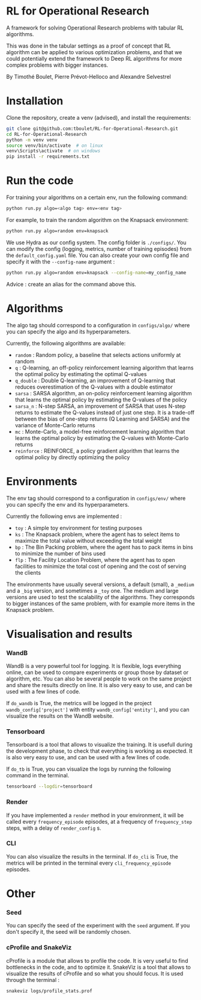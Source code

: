# RL for Operational Research

A framework for solving Operational Research problems with tabular RL algorithms.

This was done in the tabular settings as a proof of concept that RL algorithm can be applied to various optimization problems, and that we could potentially extend the framework to Deep RL algorithms for more complex problems with bigger instances.

By Timothé Boulet, Pierre Prévot-Helloco and Alexandre Selvestrel


# Installation

Clone the repository, create a venv (advised), and install the requirements:

```bash
git clone git@github.com:tboulet/RL-for-Operational-Research.git
cd RL-for-Operational-Research
python -m venv venv
source venv/bin/activate  # on linux
venv\Scripts\activate  # on windows
pip install -r requirements.txt
```


# Run the code
 
For training your algorithms on a certain env, run the following command:

```bash
python run.py algo=<algo tag> env=<env tag>
```

For example, to train the random algorithm on the Knapsack environment:

```bash
python run.py algo=random env=knapsack
```

We use Hydra as our config system. The config folder is `./configs/`. You can modify the config (logging, metrics, number of training episodes) from the `default_config.yaml` file. You can also create your own config file and specify it with the `--config-name` argument :

```bash
python run.py algo=random env=knapsack --config-name=my_config_name
```

Advice : create an alias for the command above this.
# Algorithms
The algo tag should correspond to a configuration in ``configs/algo/`` where you can specify the algo and its hyperparameters. 

Currently, the following algorithms are available:
 - `random` : Random policy, a baseline that selects actions uniformly at random
 - `q` : Q-learning, an off-policy reinforcement learning algorithm that learns the optimal policy by estimating the optimal Q-values
 - `q_double` : Double Q-learning, an improvement of Q-learning that reduces overestimation of the Q-values with a double estimator
 - `sarsa` : SARSA algorithm, an on-policy reinforcement learning algorithm that learns the optimal policy by estimating the Q-values of the policy
 - `sarsa_n` : N-step SARSA, an improvement of SARSA that uses N-step returns to estimate the Q-values instead of just one step. It is a trade-off between the bias of one-step returns (Q Learning and SARSA) and the variance of Monte-Carlo returns
 - `mc` : Monte-Carlo, a model-free reinforcement learning algorithm that learns the optimal policy by estimating the Q-values with Monte-Carlo returns
 - `reinforce` : REINFORCE, a policy gradient algorithm that learns the optimal policy by directly optimizing the policy

# Environments

The env tag should correspond to a configuration in ``configs/env/`` where you can specify the env and its hyperparameters.

Currently the following envs are implemented :
- `toy` : A simple toy environment for testing purposes
- `ks` : The Knapsack problem, where the agent has to select items to maximize the total value without exceeding the total weight
- `bp` : The Bin Packing problem, where the agent has to pack items in bins to minimize the number of bins used
- `flp` : The Facility Location Problem, where the agent has to open facilities to minimize the total cost of opening and the cost of serving the clients

The environments have usually several versions, a default (small), a `_medium` and a `_big` version, and sometimes a `_toy` one. The medium and large versions are used to test the scalability of the algorithms. They corresponds to bigger instances of the same problem, with for example more items in the Knapsack problem.


# Visualisation and results

### WandB
WandB is a very powerful tool for logging. It is flexible, logs everything online, can be used to compare experiments or group those by dataset or algorithm, etc. You can also be several people to work on the same project and share the results directly on line. It is also very easy to use, and can be used with a few lines of code.

If `do_wandb` is True, the metrics will be logged in the project `wandb_config['project']` with entity `wandb_config['entity']`, and you can visualize the results on the WandB website.

### Tensorboard
Tensorboard is a tool that allows to visualize the training. It is usefull during the development phase, to check that everything is working as expected. It is also very easy to use, and can be used with a few lines of code.

If `do_tb` is True, you can visualize the logs by running the following command in the terminal.
```bash
tensorboard --logdir=tensorboard
```

### Render

If you have implemented a `render` method in your environment, it will be called every `frequency_episode` episodes, at a frequency of `frequency_step` steps, with a delay of `render_config` s.

### CLI

You can also visualize the results in the terminal. If `do_cli` is True, the metrics will be printed in the terminal every `cli_frequency_episode` episodes.

# Other

### Seed

You can specify the seed of the experiment with the `seed` argument. If you don't specify it, the seed will be randomly chosen.

### cProfile and SnakeViz

cProfile is a module that allows to profile the code. It is very useful to find bottlenecks in the code, and to optimize it. SnakeViz is a tool that allows to visualize the results of cProfile and so what you should focus. It is used through the terminal :

```bash
snakeviz logs/profile_stats.prof
```
